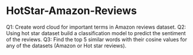 # HotStar-Amazon-Reviews

Q1: Create word cloud for important terms in Amazon reviews dataset.
Q2: Using hot star dataset build a classification model to predict the sentiment of the reviews.
Q3: Find the top 5 similar words with their cosine values for any of the datasets (Amazon or Hot star reviews). 
